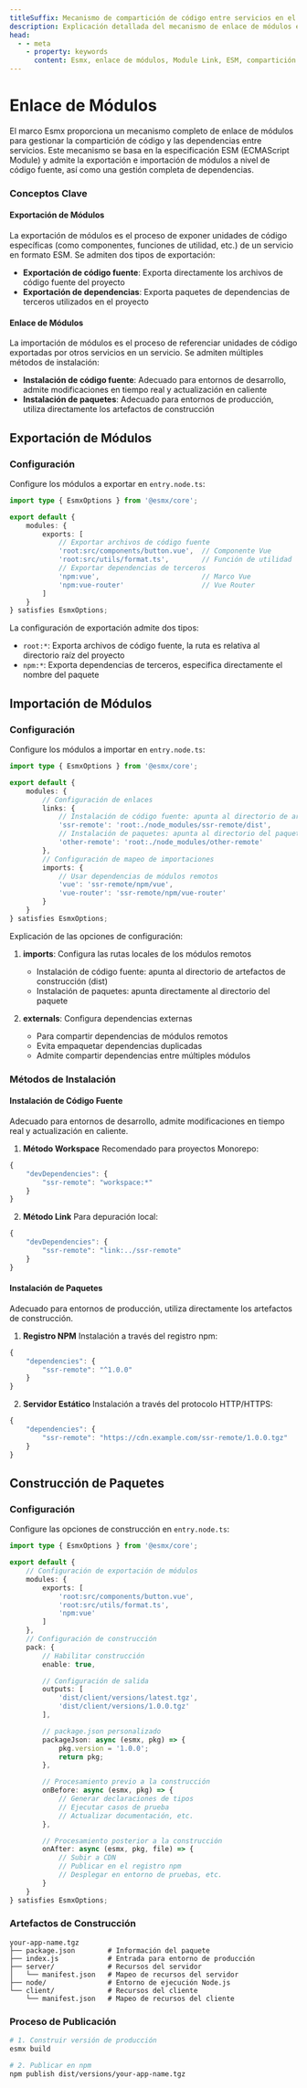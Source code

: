 ```yaml
---
titleSuffix: Mecanismo de compartición de código entre servicios en el marco Esmx
description: Explicación detallada del mecanismo de enlace de módulos en el marco Esmx, incluyendo la compartición de código entre servicios, gestión de dependencias e implementación de la especificación ESM, para ayudar a los desarrolladores a construir aplicaciones de microfrontend eficientes.
head:
  - - meta
    - property: keywords
      content: Esmx, enlace de módulos, Module Link, ESM, compartición de código, gestión de dependencias, microfrontend
---
```


# Enlace de Módulos

El marco Esmx proporciona un mecanismo completo de enlace de módulos para gestionar la compartición de código y las dependencias entre servicios. Este mecanismo se basa en la especificación ESM (ECMAScript Module) y admite la exportación e importación de módulos a nivel de código fuente, así como una gestión completa de dependencias.

### Conceptos Clave

#### Exportación de Módulos
La exportación de módulos es el proceso de exponer unidades de código específicas (como componentes, funciones de utilidad, etc.) de un servicio en formato ESM. Se admiten dos tipos de exportación:
- **Exportación de código fuente**: Exporta directamente los archivos de código fuente del proyecto
- **Exportación de dependencias**: Exporta paquetes de dependencias de terceros utilizados en el proyecto

#### Enlace de Módulos
La importación de módulos es el proceso de referenciar unidades de código exportadas por otros servicios en un servicio. Se admiten múltiples métodos de instalación:
- **Instalación de código fuente**: Adecuado para entornos de desarrollo, admite modificaciones en tiempo real y actualización en caliente
- **Instalación de paquetes**: Adecuado para entornos de producción, utiliza directamente los artefactos de construcción

## Exportación de Módulos

### Configuración

Configure los módulos a exportar en `entry.node.ts`:

```ts title="src/entry.node.ts"
import type { EsmxOptions } from '@esmx/core';

export default {
    modules: {
        exports: [
            // Exportar archivos de código fuente
            'root:src/components/button.vue',  // Componente Vue
            'root:src/utils/format.ts',        // Función de utilidad
            // Exportar dependencias de terceros
            'npm:vue',                         // Marco Vue
            'npm:vue-router'                   // Vue Router
        ]
    }
} satisfies EsmxOptions;
```

La configuración de exportación admite dos tipos:
- `root:*`: Exporta archivos de código fuente, la ruta es relativa al directorio raíz del proyecto
- `npm:*`: Exporta dependencias de terceros, especifica directamente el nombre del paquete

## Importación de Módulos

### Configuración

Configure los módulos a importar en `entry.node.ts`:

```ts title="src/entry.node.ts"
import type { EsmxOptions } from '@esmx/core';

export default {
    modules: {
        // Configuración de enlaces
        links: {
            // Instalación de código fuente: apunta al directorio de artefactos de construcción
            'ssr-remote': 'root:./node_modules/ssr-remote/dist',
            // Instalación de paquetes: apunta al directorio del paquete
            'other-remote': 'root:./node_modules/other-remote'
        },
        // Configuración de mapeo de importaciones
        imports: {
            // Usar dependencias de módulos remotos
            'vue': 'ssr-remote/npm/vue',
            'vue-router': 'ssr-remote/npm/vue-router'
        }
    }
} satisfies EsmxOptions;
```

Explicación de las opciones de configuración:
1. **imports**: Configura las rutas locales de los módulos remotos
   - Instalación de código fuente: apunta al directorio de artefactos de construcción (dist)
   - Instalación de paquetes: apunta directamente al directorio del paquete

2. **externals**: Configura dependencias externas
   - Para compartir dependencias de módulos remotos
   - Evita empaquetar dependencias duplicadas
   - Admite compartir dependencias entre múltiples módulos

### Métodos de Instalación

#### Instalación de Código Fuente
Adecuado para entornos de desarrollo, admite modificaciones en tiempo real y actualización en caliente.

1. **Método Workspace**
Recomendado para proyectos Monorepo:
```ts title="package.json"
{
    "devDependencies": {
        "ssr-remote": "workspace:*"
    }
}
```

2. **Método Link**
Para depuración local:
```ts title="package.json"
{
    "devDependencies": {
        "ssr-remote": "link:../ssr-remote"
    }
}
```

#### Instalación de Paquetes
Adecuado para entornos de producción, utiliza directamente los artefactos de construcción.

1. **Registro NPM**
Instalación a través del registro npm:
```ts title="package.json"
{
    "dependencies": {
        "ssr-remote": "^1.0.0"
    }
}
```

2. **Servidor Estático**
Instalación a través del protocolo HTTP/HTTPS:
```ts title="package.json"
{
    "dependencies": {
        "ssr-remote": "https://cdn.example.com/ssr-remote/1.0.0.tgz"
    }
}
```

## Construcción de Paquetes

### Configuración

Configure las opciones de construcción en `entry.node.ts`:

```ts title="src/entry.node.ts"
import type { EsmxOptions } from '@esmx/core';

export default {
    // Configuración de exportación de módulos
    modules: {
        exports: [
            'root:src/components/button.vue',
            'root:src/utils/format.ts',
            'npm:vue'
        ]
    },
    // Configuración de construcción
    pack: {
        // Habilitar construcción
        enable: true,

        // Configuración de salida
        outputs: [
            'dist/client/versions/latest.tgz',
            'dist/client/versions/1.0.0.tgz'
        ],

        // package.json personalizado
        packageJson: async (esmx, pkg) => {
            pkg.version = '1.0.0';
            return pkg;
        },

        // Procesamiento previo a la construcción
        onBefore: async (esmx, pkg) => {
            // Generar declaraciones de tipos
            // Ejecutar casos de prueba
            // Actualizar documentación, etc.
        },

        // Procesamiento posterior a la construcción
        onAfter: async (esmx, pkg, file) => {
            // Subir a CDN
            // Publicar en el registro npm
            // Desplegar en entorno de pruebas, etc.
        }
    }
} satisfies EsmxOptions;
```

### Artefactos de Construcción

```
your-app-name.tgz
├── package.json        # Información del paquete
├── index.js            # Entrada para entorno de producción
├── server/             # Recursos del servidor
│   └── manifest.json   # Mapeo de recursos del servidor
├── node/               # Entorno de ejecución Node.js
└── client/             # Recursos del cliente
    └── manifest.json   # Mapeo de recursos del cliente
```

### Proceso de Publicación

```bash
# 1. Construir versión de producción
esmx build

# 2. Publicar en npm
npm publish dist/versions/your-app-name.tgz
```